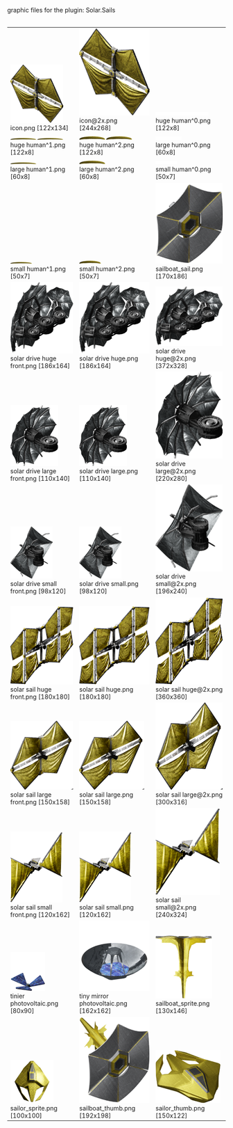 graphic files for the plugin: Solar.Sails<br>
<br>
<table>
	<tr valign="bottom">
		<td><a href="https://github.com/LixiChronikouOriou/ES-plugins/blob/main/myplugins/Solar.Sails/icon.png"><img src="https://raw.githubusercontent.com/LixiChronikouOriou/ES-plugins/refs/heads/main/myplugins/Solar.Sails/icon.png" width="122" height="134"></a><br>
		icon.png [122x134]</td>
		<td><a href="https://github.com/LixiChronikouOriou/ES-plugins/blob/main/myplugins/Solar.Sails/icon@2x.png"><img src="https://raw.githubusercontent.com/LixiChronikouOriou/ES-plugins/refs/heads/main/myplugins/Solar.Sails/icon@2x.png" height="200"></a><br>
		icon@2x.png [244x268]</td>
		<td><a href="https://github.com/LixiChronikouOriou/ES-plugins/blob/main/myplugins/Solar.Sails/images/effect/huge human^0.png"><img src="https://raw.githubusercontent.com/LixiChronikouOriou/ES-plugins/refs/heads/main/myplugins/Solar.Sails/images/effect/huge human^0.png" width="122" height="8"></a><br>
		huge human^0.png [122x8]</td>
	</tr>
	<tr valign="bottom">
		<td><a href="https://github.com/LixiChronikouOriou/ES-plugins/blob/main/myplugins/Solar.Sails/images/effect/huge human^1.png"><img src="https://raw.githubusercontent.com/LixiChronikouOriou/ES-plugins/refs/heads/main/myplugins/Solar.Sails/images/effect/huge human^1.png" width="122" height="8"></a><br>
		huge human^1.png [122x8]</td>
		<td><a href="https://github.com/LixiChronikouOriou/ES-plugins/blob/main/myplugins/Solar.Sails/images/effect/huge human^2.png"><img src="https://raw.githubusercontent.com/LixiChronikouOriou/ES-plugins/refs/heads/main/myplugins/Solar.Sails/images/effect/huge human^2.png" width="122" height="8"></a><br>
		huge human^2.png [122x8]</td>
		<td><a href="https://github.com/LixiChronikouOriou/ES-plugins/blob/main/myplugins/Solar.Sails/images/effect/large human^0.png"><img src="https://raw.githubusercontent.com/LixiChronikouOriou/ES-plugins/refs/heads/main/myplugins/Solar.Sails/images/effect/large human^0.png" width="60" height="8"></a><br>
		large human^0.png [60x8]</td>
	</tr>
	<tr valign="bottom">
		<td><a href="https://github.com/LixiChronikouOriou/ES-plugins/blob/main/myplugins/Solar.Sails/images/effect/large human^1.png"><img src="https://raw.githubusercontent.com/LixiChronikouOriou/ES-plugins/refs/heads/main/myplugins/Solar.Sails/images/effect/large human^1.png" width="60" height="8"></a><br>
		large human^1.png [60x8]</td>
		<td><a href="https://github.com/LixiChronikouOriou/ES-plugins/blob/main/myplugins/Solar.Sails/images/effect/large human^2.png"><img src="https://raw.githubusercontent.com/LixiChronikouOriou/ES-plugins/refs/heads/main/myplugins/Solar.Sails/images/effect/large human^2.png" width="60" height="8"></a><br>
		large human^2.png [60x8]</td>
		<td><a href="https://github.com/LixiChronikouOriou/ES-plugins/blob/main/myplugins/Solar.Sails/images/effect/small human^0.png"><img src="https://raw.githubusercontent.com/LixiChronikouOriou/ES-plugins/refs/heads/main/myplugins/Solar.Sails/images/effect/small human^0.png" width="50" height="7"></a><br>
		small human^0.png [50x7]</td>
	</tr>
	<tr valign="bottom">
		<td><a href="https://github.com/LixiChronikouOriou/ES-plugins/blob/main/myplugins/Solar.Sails/images/effect/small human^1.png"><img src="https://raw.githubusercontent.com/LixiChronikouOriou/ES-plugins/refs/heads/main/myplugins/Solar.Sails/images/effect/small human^1.png" width="50" height="7"></a><br>
		small human^1.png [50x7]</td>
		<td><a href="https://github.com/LixiChronikouOriou/ES-plugins/blob/main/myplugins/Solar.Sails/images/effect/small human^2.png"><img src="https://raw.githubusercontent.com/LixiChronikouOriou/ES-plugins/refs/heads/main/myplugins/Solar.Sails/images/effect/small human^2.png" width="50" height="7"></a><br>
		small human^2.png [50x7]</td>
		<td><a href="https://github.com/LixiChronikouOriou/ES-plugins/blob/main/myplugins/Solar.Sails/images/outfit/sailboat_sail.png"><img src="https://raw.githubusercontent.com/LixiChronikouOriou/ES-plugins/refs/heads/main/myplugins/Solar.Sails/images/outfit/sailboat_sail.png" width="170" height="186"></a><br>
		sailboat_sail.png [170x186]</td>
	</tr>
	<tr valign="bottom">
		<td><a href="https://github.com/LixiChronikouOriou/ES-plugins/blob/main/myplugins/Solar.Sails/images/outfit/solar drive huge front.png"><img src="https://raw.githubusercontent.com/LixiChronikouOriou/ES-plugins/refs/heads/main/myplugins/Solar.Sails/images/outfit/solar drive huge front.png" width="186" height="164"></a><br>
		solar drive huge front.png [186x164]</td>
		<td><a href="https://github.com/LixiChronikouOriou/ES-plugins/blob/main/myplugins/Solar.Sails/images/outfit/solar drive huge.png"><img src="https://raw.githubusercontent.com/LixiChronikouOriou/ES-plugins/refs/heads/main/myplugins/Solar.Sails/images/outfit/solar drive huge.png" width="186" height="164"></a><br>
		solar drive huge.png [186x164]</td>
		<td><a href="https://github.com/LixiChronikouOriou/ES-plugins/blob/main/myplugins/Solar.Sails/images/outfit/solar drive huge@2x.png"><img src="https://raw.githubusercontent.com/LixiChronikouOriou/ES-plugins/refs/heads/main/myplugins/Solar.Sails/images/outfit/solar drive huge@2x.png" width="200"></a><br>
		solar drive huge@2x.png [372x328]</td>
	</tr>
	<tr valign="bottom">
		<td><a href="https://github.com/LixiChronikouOriou/ES-plugins/blob/main/myplugins/Solar.Sails/images/outfit/solar drive large front.png"><img src="https://raw.githubusercontent.com/LixiChronikouOriou/ES-plugins/refs/heads/main/myplugins/Solar.Sails/images/outfit/solar drive large front.png" width="110" height="140"></a><br>
		solar drive large front.png [110x140]</td>
		<td><a href="https://github.com/LixiChronikouOriou/ES-plugins/blob/main/myplugins/Solar.Sails/images/outfit/solar drive large.png"><img src="https://raw.githubusercontent.com/LixiChronikouOriou/ES-plugins/refs/heads/main/myplugins/Solar.Sails/images/outfit/solar drive large.png" width="110" height="140"></a><br>
		solar drive large.png [110x140]</td>
		<td><a href="https://github.com/LixiChronikouOriou/ES-plugins/blob/main/myplugins/Solar.Sails/images/outfit/solar drive large@2x.png"><img src="https://raw.githubusercontent.com/LixiChronikouOriou/ES-plugins/refs/heads/main/myplugins/Solar.Sails/images/outfit/solar drive large@2x.png" height="200"></a><br>
		solar drive large@2x.png [220x280]</td>
	</tr>
	<tr valign="bottom">
		<td><a href="https://github.com/LixiChronikouOriou/ES-plugins/blob/main/myplugins/Solar.Sails/images/outfit/solar drive small front.png"><img src="https://raw.githubusercontent.com/LixiChronikouOriou/ES-plugins/refs/heads/main/myplugins/Solar.Sails/images/outfit/solar drive small front.png" width="98" height="120"></a><br>
		solar drive small front.png [98x120]</td>
		<td><a href="https://github.com/LixiChronikouOriou/ES-plugins/blob/main/myplugins/Solar.Sails/images/outfit/solar drive small.png"><img src="https://raw.githubusercontent.com/LixiChronikouOriou/ES-plugins/refs/heads/main/myplugins/Solar.Sails/images/outfit/solar drive small.png" width="98" height="120"></a><br>
		solar drive small.png [98x120]</td>
		<td><a href="https://github.com/LixiChronikouOriou/ES-plugins/blob/main/myplugins/Solar.Sails/images/outfit/solar drive small@2x.png"><img src="https://raw.githubusercontent.com/LixiChronikouOriou/ES-plugins/refs/heads/main/myplugins/Solar.Sails/images/outfit/solar drive small@2x.png" height="200"></a><br>
		solar drive small@2x.png [196x240]</td>
	</tr>
	<tr valign="bottom">
		<td><a href="https://github.com/LixiChronikouOriou/ES-plugins/blob/main/myplugins/Solar.Sails/images/outfit/solar sail huge front.png"><img src="https://raw.githubusercontent.com/LixiChronikouOriou/ES-plugins/refs/heads/main/myplugins/Solar.Sails/images/outfit/solar sail huge front.png" width="180" height="180"></a><br>
		solar sail huge front.png [180x180]</td>
		<td><a href="https://github.com/LixiChronikouOriou/ES-plugins/blob/main/myplugins/Solar.Sails/images/outfit/solar sail huge.png"><img src="https://raw.githubusercontent.com/LixiChronikouOriou/ES-plugins/refs/heads/main/myplugins/Solar.Sails/images/outfit/solar sail huge.png" width="180" height="180"></a><br>
		solar sail huge.png [180x180]</td>
		<td><a href="https://github.com/LixiChronikouOriou/ES-plugins/blob/main/myplugins/Solar.Sails/images/outfit/solar sail huge@2x.png"><img src="https://raw.githubusercontent.com/LixiChronikouOriou/ES-plugins/refs/heads/main/myplugins/Solar.Sails/images/outfit/solar sail huge@2x.png" height="200"></a><br>
		solar sail huge@2x.png [360x360]</td>
	</tr>
	<tr valign="bottom">
		<td><a href="https://github.com/LixiChronikouOriou/ES-plugins/blob/main/myplugins/Solar.Sails/images/outfit/solar sail large front.png"><img src="https://raw.githubusercontent.com/LixiChronikouOriou/ES-plugins/refs/heads/main/myplugins/Solar.Sails/images/outfit/solar sail large front.png" width="150" height="158"></a><br>
		solar sail large front.png [150x158]</td>
		<td><a href="https://github.com/LixiChronikouOriou/ES-plugins/blob/main/myplugins/Solar.Sails/images/outfit/solar sail large.png"><img src="https://raw.githubusercontent.com/LixiChronikouOriou/ES-plugins/refs/heads/main/myplugins/Solar.Sails/images/outfit/solar sail large.png" width="150" height="158"></a><br>
		solar sail large.png [150x158]</td>
		<td><a href="https://github.com/LixiChronikouOriou/ES-plugins/blob/main/myplugins/Solar.Sails/images/outfit/solar sail large@2x.png"><img src="https://raw.githubusercontent.com/LixiChronikouOriou/ES-plugins/refs/heads/main/myplugins/Solar.Sails/images/outfit/solar sail large@2x.png" height="200"></a><br>
		solar sail large@2x.png [300x316]</td>
	</tr>
	<tr valign="bottom">
		<td><a href="https://github.com/LixiChronikouOriou/ES-plugins/blob/main/myplugins/Solar.Sails/images/outfit/solar sail small front.png"><img src="https://raw.githubusercontent.com/LixiChronikouOriou/ES-plugins/refs/heads/main/myplugins/Solar.Sails/images/outfit/solar sail small front.png" width="120" height="162"></a><br>
		solar sail small front.png [120x162]</td>
		<td><a href="https://github.com/LixiChronikouOriou/ES-plugins/blob/main/myplugins/Solar.Sails/images/outfit/solar sail small.png"><img src="https://raw.githubusercontent.com/LixiChronikouOriou/ES-plugins/refs/heads/main/myplugins/Solar.Sails/images/outfit/solar sail small.png" width="120" height="162"></a><br>
		solar sail small.png [120x162]</td>
		<td><a href="https://github.com/LixiChronikouOriou/ES-plugins/blob/main/myplugins/Solar.Sails/images/outfit/solar sail small@2x.png"><img src="https://raw.githubusercontent.com/LixiChronikouOriou/ES-plugins/refs/heads/main/myplugins/Solar.Sails/images/outfit/solar sail small@2x.png" height="200"></a><br>
		solar sail small@2x.png [240x324]</td>
	</tr>
	<tr valign="bottom">
		<td><a href="https://github.com/LixiChronikouOriou/ES-plugins/blob/main/myplugins/Solar.Sails/images/outfit/tinier photovoltaic.png"><img src="https://raw.githubusercontent.com/LixiChronikouOriou/ES-plugins/refs/heads/main/myplugins/Solar.Sails/images/outfit/tinier photovoltaic.png" width="80" height="90"></a><br>
		tinier photovoltaic.png [80x90]</td>
		<td><a href="https://github.com/LixiChronikouOriou/ES-plugins/blob/main/myplugins/Solar.Sails/images/outfit/tiny mirror photovoltaic.png"><img src="https://raw.githubusercontent.com/LixiChronikouOriou/ES-plugins/refs/heads/main/myplugins/Solar.Sails/images/outfit/tiny mirror photovoltaic.png" width="162" height="162"></a><br>
		tiny mirror photovoltaic.png [162x162]</td>
		<td><a href="https://github.com/LixiChronikouOriou/ES-plugins/blob/main/myplugins/Solar.Sails/images/ship/sailboat_sprite.png"><img src="https://raw.githubusercontent.com/LixiChronikouOriou/ES-plugins/refs/heads/main/myplugins/Solar.Sails/images/ship/sailboat_sprite.png" width="130" height="146"></a><br>
		sailboat_sprite.png [130x146]</td>
	</tr>
	<tr valign="bottom">
		<td><a href="https://github.com/LixiChronikouOriou/ES-plugins/blob/main/myplugins/Solar.Sails/images/ship/sailor_sprite.png"><img src="https://raw.githubusercontent.com/LixiChronikouOriou/ES-plugins/refs/heads/main/myplugins/Solar.Sails/images/ship/sailor_sprite.png" width="100" height="100"></a><br>
		sailor_sprite.png [100x100]</td>
		<td><a href="https://github.com/LixiChronikouOriou/ES-plugins/blob/main/myplugins/Solar.Sails/images/thumbnail/sailboat_thumb.png"><img src="https://raw.githubusercontent.com/LixiChronikouOriou/ES-plugins/refs/heads/main/myplugins/Solar.Sails/images/thumbnail/sailboat_thumb.png" width="192" height="198"></a><br>
		sailboat_thumb.png [192x198]</td>
		<td><a href="https://github.com/LixiChronikouOriou/ES-plugins/blob/main/myplugins/Solar.Sails/images/thumbnail/sailor_thumb.png"><img src="https://raw.githubusercontent.com/LixiChronikouOriou/ES-plugins/refs/heads/main/myplugins/Solar.Sails/images/thumbnail/sailor_thumb.png" width="150" height="122"></a><br>
		sailor_thumb.png [150x122]</td>
	</tr>
</table>
